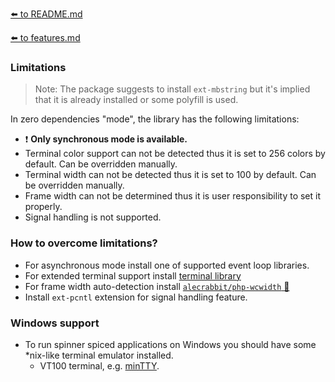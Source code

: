 [⬅️ to README.md](../README.md)

[⬅️ to features.md](features.md)

### Limitations

> Note: The package suggests to install `ext-mbstring` but it's implied that it is already installed or some polyfill is used.

In zero dependencies "mode", the library has the following limitations:
- ❗ **Only synchronous mode is available.**
- Terminal color support can not be detected thus it is set to 256 colors by default. Can be overridden manually.
- Terminal width can not be detected thus it is set to 100 by default. Can be overridden manually.
- Frame width can not be determined thus it is user responsibility to set it properly.
- Signal handling is not supported.

### How to overcome limitations?

- For asynchronous mode install one of supported event loop libraries.
- For extended terminal support install [terminal library]()
- For frame width auto-detection install [`alecrabbit/php-wcwidth` 🔗](https://github.com/alecrabbit/php-wcwidth)
- Install `ext-pcntl` extension for signal handling feature.

### Windows support
- To run spinner spiced applications on Windows you should have some *nix-like terminal emulator installed.
  - VT100 terminal, e.g. [minTTY](https://github.com/mintty/mintty).  

